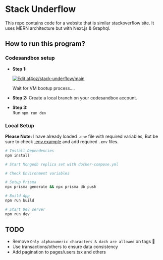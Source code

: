# Stack Underflow

This repo contains code for a website that is similar stackoverflow site. It uses MERN architecture but with Next.js & Graphql.

## How to run this program?

### Codesandbox setup

- **Step 1:**

  [![Edit af4oz/stack-underflow/main](https://codesandbox.io/static/img/play-codesandbox.svg)](https://codesandbox.io/p/github/af4oz/stack-underflow/main?embed=1)

  Wait for VM bootup process....

- **Step 2:** Create a local branch on your codesandbox account.
- **Step 3:**  
  Run `npm run dev`

### Local Setup

**Please Note:** I have already loaded `.env` file with required variables, But be sure to check [.env.example](./.env.example) and add required `.env` files.

```sh
# Install Dependencies
npm install

# Start Mongodb replica set with docker-compose.yml

# Check Environment variables

# Setup Prisma
npx prisma generate && npx prisma db push

# Build App
npm run build

# Start Dev server
npm run dev
```

## TODO
- Remove `Only alphanumeric characters & dash are allowed` on tags 🥲
- Use transactions/others to ensure data consistency
- Add pagination to pages/users.tsx and others
